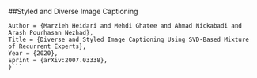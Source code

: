 ##Styled and Diverse Image Captioning







```@misc{2007.03338,
Author = {Marzieh Heidari and Mehdi Ghatee and Ahmad Nickabadi and Arash Pourhasan Nezhad},
Title = {Diverse and Styled Image Captioning Using SVD-Based Mixture of Recurrent Experts},
Year = {2020},
Eprint = {arXiv:2007.03338},
}```
